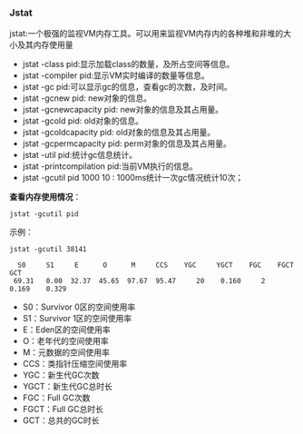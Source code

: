 ### Jstat

jstat:一个极强的监视VM内存工具。可以用来监视VM内存内的各种堆和非堆的大小及其内存使用量

* jstat -class pid:显示加载class的数量，及所占空间等信息。
* jstat -compiler pid:显示VM实时编译的数量等信息。
* jstat -gc pid:可以显示gc的信息，查看gc的次数，及时间。
* jstat -gcnew pid: new对象的信息。
* jstat -gcnewcapacity pid: new对象的信息及其占用量。
* jstat -gcold pid: old对象的信息。
* jstat -gcoldcapacity pid: old对象的信息及其占用量。
* jstat -gcpermcapacity pid: perm对象的信息及其占用量。
* jstat -util pid:统计gc信息统计。
* jstat -printcompilation pid:当前VM执行的信息。
* jstat -gcutil pid 1000 10 : 1000ms统计一次gc情况统计10次；

**查看内存使用情况**：

```
jstat -gcutil pid
```

示例：

```
jstat -gcutil 38141

  S0     S1     E      O      M     CCS    YGC     YGCT    FGC    FGCT     GCT
 69.31   0.00  32.37  45.65  97.67  95.47     20    0.160     2    0.169    0.329
```

* S0：Survivor 0区的空间使用率
* S1：Survivor 1区的空间使用率
* E：Eden区的空间使用率
* O：老年代的空间使用率
* M：元数据的空间使用率
* CCS：类指针压缩空间使用率
* YGC：新生代GC次数
* YGCT：新生代GC总时长
* FGC：Full GC次数
* FGCT：Full GC总时长
* GCT：总共的GC时长



